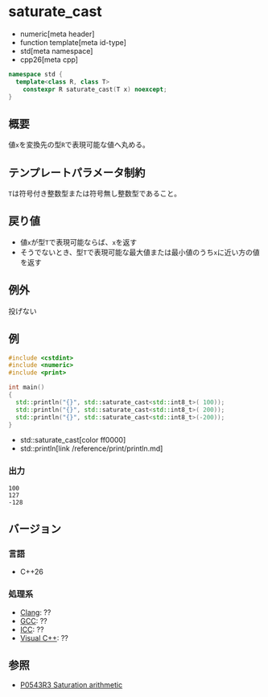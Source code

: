 # saturate_cast
* numeric[meta header]
* function template[meta id-type]
* std[meta namespace]
* cpp26[meta cpp]

```cpp
namespace std {
  template<class R, class T>
    constexpr R saturate_cast(T x) noexcept;
}
```

## 概要
値`x`を変換先の型`R`で表現可能な値へ丸める。


## テンプレートパラメータ制約
`T`は符号付き整数型または符号無し整数型であること。


## 戻り値
- 値`x`が型`T`で表現可能ならば、`x`を返す
- そうでないとき、型`T`で表現可能な最大値または最小値のうち`x`に近い方の値を返す


## 例外
投げない


## 例
```cpp example
#include <cstdint>
#include <numeric>
#include <print>

int main()
{
  std::println("{}", std::saturate_cast<std::int8_t>( 100));
  std::println("{}", std::saturate_cast<std::int8_t>( 200));
  std::println("{}", std::saturate_cast<std::int8_t>(-200));
}
```
* std::saturate_cast[color ff0000]
* std::println[link /reference/print/println.md]

### 出力
```
100
127
-128
```


## バージョン
### 言語
- C++26

### 処理系
- [Clang](/implementation.md#clang): ??
- [GCC](/implementation.md#gcc): ??
- [ICC](/implementation.md#icc): ??
- [Visual C++](/implementation.md#visual_cpp): ??


## 参照
- [P0543R3 Saturation arithmetic](https://www.open-std.org/jtc1/sc22/wg21/docs/papers/2023/p0543r3.html)
